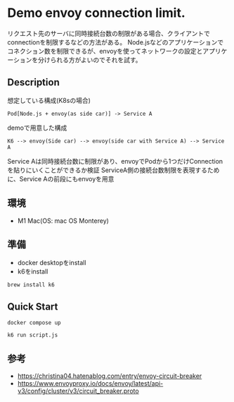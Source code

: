 # Demo envoy connection limit.
リクエスト先のサーバに同時接続台数の制限がある場合、クライアントでconnectionを制限するなどの方法がある。
Node.jsなどのアプリケーションでコネクション数を制限できるが、envoyを使ってネットワークの設定とアプリケーションを分けられる方がよいのでそれを試す。

## Description

想定している構成(K8sの場合)

```
Pod[Node.js + envoy(as side car)] -> Service A
```

demoで用意した構成

```
K6 --> envoy(Side car) --> envoy(side car with Service A) --> Service A
```

Service Aは同時接続台数に制限があり、envoyでPodから1つだけConnectionを貼りにいくことができるか検証
ServiceA側の接続台数制限を表現するために、Service Aの前段にもenvoyを用意

## 環境
- M1 Mac(OS: mac OS Monterey)

## 準備
- docker desktopをinstall
- k6をinstall

```
brew install k6
```

## Quick Start

```
docker compose up
```

```
k6 run script.js
```

## 参考
- https://christina04.hatenablog.com/entry/envoy-circuit-breaker
- https://www.envoyproxy.io/docs/envoy/latest/api-v3/config/cluster/v3/circuit_breaker.proto
